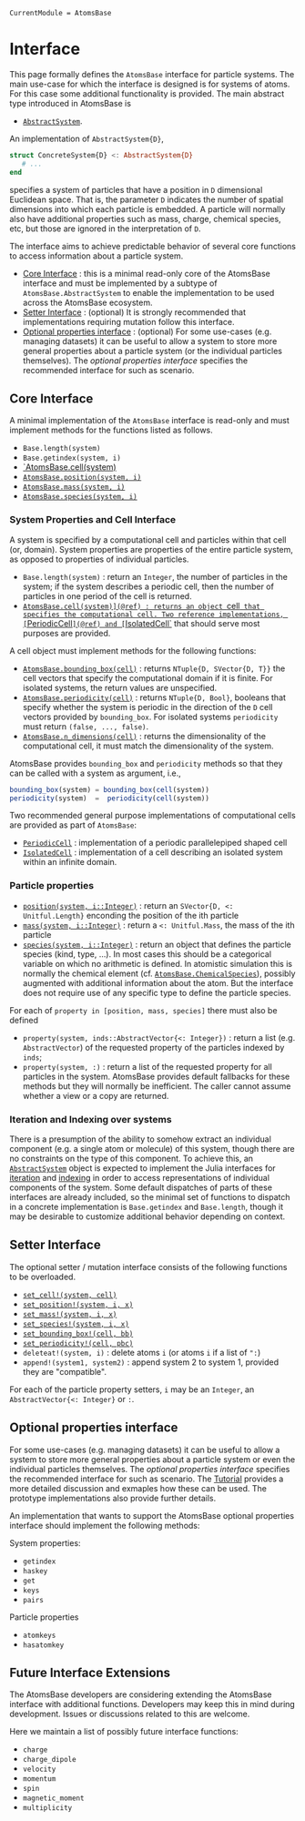 ```@meta
CurrentModule = AtomsBase
```

# Interface

This page formally defines the `AtomsBase` interface for particle systems. 
The main use-case for which the interface is designed is for systems of atoms. For this case some additional functionality is provided.
The main abstract type introduced in AtomsBase is 
- [`AbstractSystem`](@ref).

An implementation of `AbstractSystem{D}`,  
```julia 
struct ConcreteSystem{D} <: AbstractSystem{D}
   # ... 
end
```
specifies a system of particles that have a position in `D` dimensional Euclidean space. That is, the parameter `D` indicates the number of spatial dimensions into which each particle is embedded. 
A particle will normally also have additional properties such as mass, charge, chemical species, etc, but those are ignored in the interpretation of `D`.

The interface aims to achieve predictable behavior of several core functions to access information about a particle system. 
- [Core Interface](@ref) : this is a minimal read-only core of the AtomsBase interface and must be implemented by a subtype of `AtomsBase.AbstractSystem` to enable the implementation to be used across the AtomsBase ecosystem. 
- [Setter Interface](@ref) : (optional) It is strongly recommended that implementations requiring mutation follow this interface. 
- [Optional properties interface](@ref) : (optional) For some use-cases (e.g. managing datasets) it can be useful to allow a system to store more general properties about a particle system (or the individual particles themselves). The *optional properties interface* specifies the recommended interface for such as scenario. 



## Core Interface

A minimal implementation of the `AtomsBase` interface is read-only and must implement methods for the functions listed as follows. 

- `Base.length(system)`
- `Base.getindex(system, i)` 
- [`AtomsBase.cell(system)](@ref)
- [`AtomsBase.position(system, i)`](@ref)
- [`AtomsBase.mass(system, i)`](@ref)
- [`AtomsBase.species(system, i)`](@ref)


### System Properties and Cell Interface

A system is specified by a computational cell and particles within that cell (or, domain).  System properties are properties of the entire particle system, as opposed to properties of individual particles. 

- `Base.length(system)`  : return an `Integer`, the number of particles in the system; if the system describes a periodic cell, then the number of particles in one period of the cell is returned.
- [`AtomsBase.cell(system)](@ref) : returns an object `cell` that specifies the computational cell. Two reference implementations, [`PeriodicCell`](@ref) and [`IsolatedCell`](@ref) that should serve most purposes are provided. 

A cell object must implement methods for the following functions: 
- [`AtomsBase.bounding_box(cell)`](@ref) : returns `NTuple{D, SVector{D, T}}` the cell vectors that specify the computational domain if it is finite. For isolated systems, the return values are unspecified.
- [`AtomsBase.periodicity(cell)`](@ref) : returns `NTuple{D, Bool}`, booleans that specify whether the system is periodic in the direction of the `D` cell vectors provided by `bounding_box`. For isolated systems `periodicity` must return `(false, ..., false)`.
- [`AtomsBase.n_dimensions(cell)`](@ref) : returns the dimensionality of the computational cell, it must match the dimensionality of the system. 


AtomsBase provides `bounding_box` and `periodicity` methods so that they can be called with a system as argument, i.e., 
```julia
bounding_box(system) = bounding_box(cell(system))
periodicity(system)  =  periodicity(cell(system))
```

Two recommended general purpose implementations of computational cells are provided as part of `AtomsBase`: 
- [`PeriodicCell`](@ref) : implementation of a periodic parallelepiped shaped cell
- [`IsolatedCell`](@ref) : implementation of a cell describing an isolated system within an infinite domain. 


### Particle properties 

- [`position(system, i::Integer)`](@ref) : return an `SVector{D, <: Unitful.Length}` enconding the position of the ith particle
- [`mass(system, i::Integer)`](@ref) : return a `<: Unitful.Mass`, the mass of the ith particle
- [`species(system, i::Integer)`](@ref) : return an object that defines the particle species (kind, type, ...). In most cases this should be a categorical variable on which no arithmetic is defined. In atomistic simulation this is normally the chemical element (cf. [`AtomsBase.ChemicalSpecies`](@ref)), possibly augmented with additional information about the atom. But the interface does not require use of any specific type to define the particle species.

For each of `property in [position, mass, species]` there must also be defined 
- `property(system, inds::AbstractVector{<: Integer})` : return a list (e.g. `AbstractVector`) of the requested property of the particles indexed by `inds`;  
- `property(system, :)` : return a list of the requested property for all particles in the system.
AtomsBase provides default fallbacks for these methods but they will normally be inefficient. The caller cannot assume whether a view or a copy are returned. 

### Iteration and Indexing over systems

There is a presumption of the ability to somehow extract an individual
component (e.g. a single atom or molecule) of this system, though there are no
constraints on the type of this component. To achieve this, an [`AbstractSystem`](@ref)
object is expected to implement the Julia interfaces for
[iteration](https://docs.julialang.org/en/v1/manual/interfaces/#man-interface-iteration)
and [indexing](https://docs.julialang.org/en/v1/manual/interfaces/#Indexing) in
order to access representations of individual components of the system. Some
default dispatches of parts of these interfaces are already included, so the
minimal set of functions to dispatch in a concrete implementation is
`Base.getindex` and `Base.length`, though it may be desirable to customize
additional behavior depending on context.


## Setter Interface

The optional setter / mutation interface consists of the following functions to be overloaded. 

- [`set_cell!(system, cell)`](@ref) 
- [`set_position!(system, i, x)`](@ref) 
- [`set_mass!(system, i, x)`](@ref)
- [`set_species!(system, i, x)`](@ref) 
- [`set_bounding_box!(cell, bb)`](@ref) 
- [`set_periodicity!(cell, pbc)`](@ref) 
- `deleteat!(system, i)` : delete atoms `i` (or atoms `i` if a list of `":`)
- `append!(system1, system2)` : append system 2 to system 1, provided they are "compatible". 

For each of the particle property setters, `i` may be an `Integer`, an `AbstractVector{<: Integer}` or `:`.


## Optional properties interface

For some use-cases (e.g. managing datasets) it can be useful to allow a system to store more general properties about a particle system or even the individual particles themselves. The *optional properties interface* specifies the recommended interface for such as scenario. The [Tutorial](@ref) provides a more detailed discussion and exmaples how these can be used. The prototype implementations also provide further details.

An implementation that wants to support the AtomsBase optional properties interface should implement the following methods: 

System properties:
- `getindex`
- `haskey`
- `get`
- `keys`
- `pairs`

Particle properties
- `atomkeys` 
- `hasatomkey` 



## Future Interface Extensions

The AtomsBase developers are considering extending the AtomsBase interface with additional functions. Developers may keep this in mind during development. Issues or discussions related to this are welcome. 

Here we maintain a list of possibly future interface functions:

- `charge` 
- `charge_dipole` 
- `velocity`
- `momentum` 
- `spin`
- `magnetic_moment`
- `multiplicity` 
